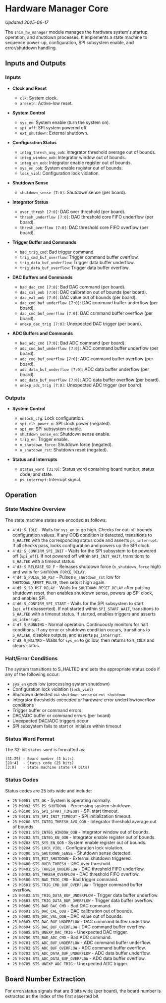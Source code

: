 # Hardware Manager Core
*Updated 2025-06-17*

The `shim_hw_manager` module manages the hardware system's startup, operation, and shutdown processes. It implements a state machine to sequence power-up, configuration, SPI subsystem enable, and error/shutdown handling.

## Inputs and Outputs

### Inputs

- **Clock and Reset**
  - `clk`: System clock.
  - `aresetn`: Active-low reset.

- **System Control**
  - `sys_en`: System enable (turn the system on).
  - `spi_off`: SPI system powered off.
  - `ext_shutdown`: External shutdown.

- **Configuration Status**
  - `integ_thresh_avg_oob`: Integrator threshold average out of bounds.
  - `integ_window_oob`: Integrator window out of bounds.
  - `integ_en_oob`: Integrator enable register out of bounds.
  - `sys_en_oob`: System enable register out of bounds.
  - `lock_viol`: Configuration lock violation.

- **Shutdown Sense**
  - `shutdown_sense [7:0]`: Shutdown sense (per board).

- **Integrator Status**
  - `over_thresh [7:0]`: DAC over threshold (per board).
  - `thresh_underflow [7:0]`: DAC threshold core FIFO underflow (per board).
  - `thresh_overflow [7:0]`: DAC threshold core FIFO overflow (per board).

- **Trigger Buffer and Commands**
  - `bad_trig_cmd`: Bad trigger command.
  - `trig_cmd_buf_overflow`: Trigger command buffer overflow.
  - `trig_data_buf_underflow`: Trigger data buffer underflow.
  - `trig_data_buf_overflow`: Trigger data buffer overflow.

- **DAC Buffers and Commands**
  - `bad_dac_cmd [7:0]`: Bad DAC command (per board).
  - `dac_cal_oob [7:0]`: DAC calibration out of bounds (per board).
  - `dac_val_oob [7:0]`: DAC value out of bounds (per board).
  - `dac_cmd_buf_underflow [7:0]`: DAC command buffer underflow (per board).
  - `dac_cmd_buf_overflow [7:0]`: DAC command buffer overflow (per board).
  - `unexp_dac_trig [7:0]`: Unexpected DAC trigger (per board).

- **ADC Buffers and Commands**
  - `bad_adc_cmd [7:0]`: Bad ADC command (per board).
  - `adc_cmd_buf_underflow [7:0]`: ADC command buffer underflow (per board).
  - `adc_cmd_buf_overflow [7:0]`: ADC command buffer overflow (per board).
  - `adc_data_buf_underflow [7:0]`: ADC data buffer underflow (per board).
  - `adc_data_buf_overflow [7:0]`: ADC data buffer overflow (per board).
  - `unexp_adc_trig [7:0]`: Unexpected ADC trigger (per board).

### Outputs

- **System Control**
  - `unlock_cfg`: Lock configuration.
  - `spi_clk_power_n`: SPI clock power (negated).
  - `spi_en`: SPI subsystem enable.
  - `shutdown_sense_en`: Shutdown sense enable.
  - `trig_en`: Trigger enable.
  - `n_shutdown_force`: Shutdown force (negated).
  - `n_shutdown_rst`: Shutdown reset (negated).

- **Status and Interrupts**
  - `status_word [31:0]`: Status word containing board number, status code, and state.
  - `ps_interrupt`: Interrupt signal.

## Operation

### State Machine Overview

The state machine states are encoded as follows:
- `4'd1`: `S_IDLE` - Waits for `sys_en` to go high. Checks for out-of-bounds configuration values. If any OOB condition is detected, transitions to `S_HALTED` with the corresponding status code and asserts `ps_interrupt`. If all checks pass, locks configuration and powers up the SPI clock.
- `4'd2`: `S_CONFIRM_SPI_INIT` - Waits for the SPI subsystem to be powered off (`spi_off`). If not powered off within `SPI_INIT_WAIT`, transitions to `S_HALTED` with a timeout status.
- `4'd3`: `S_RELEASE_SD_F` - Releases shutdown force (`n_shutdown_force` high) and waits for `SHUTDOWN_FORCE_DELAY`.
- `4'd4`: `S_PULSE_SD_RST` - Pulses `n_shutdown_rst` low for `SHUTDOWN_RESET_PULSE`, then sets it high again.
- `4'd5`: `S_SD_RST_DELAY` - Waits for `SHUTDOWN_RESET_DELAY` after pulsing shutdown reset, then enables shutdown sense, powers up SPI clock, and enables SPI.
- `4'd6`: `S_CONFIRM_SPI_START` - Waits for the SPI subsystem to start (`spi_off` deasserted). If not started within `SPI_START_WAIT`, transitions to `S_HALTED` with a timeout status. If started, enables triggers and asserts `ps_interrupt`.
- `4'd7`: `S_RUNNING` - Normal operation. Continuously monitors for halt conditions. If any error or shutdown condition occurs, transitions to `S_HALTED`, disables outputs, and asserts `ps_interrupt`.
- `4'd8`: `S_HALTED` - Waits for `sys_en` to go low, then returns to `S_IDLE` and clears status.

### Halt/Error Conditions

The system transitions to S_HALTED and sets the appropriate status code if any of the following occur:
- `sys_en` goes low (processing system shutdown)
- Configuration lock violation (`lock_viol`)
- Shutdown detected via `shutdown_sense` or `ext_shutdown`
- Integrator thresholds exceeded or hardware error underflow/overflow conditions
- Trigger buffer or command errors
- DAC/ADC buffer or command errors (per board)
- Unexpected DAC/ADC triggers occur
- SPI subsystem fails to start or initialize within timeout

### Status Word Format

The 32-bit `status_word` is formatted as:
```
[31:29] - Board number (3 bits)
[28:4]  - Status code (25 bits)
[3:0]   - State machine state (4 bits)
```

### Status Codes

Status codes are 25 bits wide and include:

- `25'h0001`: `STS_OK` - System is operating normally.
- `25'h0002`: `STS_PS_SHUTDOWN` - Processing system shutdown.
- `25'h0100`: `STS_SPI_START_TIMEOUT` - SPI start timeout.
- `25'h0101`: `STS_SPI_INIT_TIMEOUT` - SPI initialization timeout.
- `25'h0200`: `STS_INTEG_THRESH_AVG_OOB` - Integrator threshold average out of bounds.
- `25'h0201`: `STS_INTEG_WINDOW_OOB` - Integrator window out of bounds.
- `25'h0202`: `STS_INTEG_EN_OOB` - Integrator enable register out of bounds.
- `25'h0203`: `STS_SYS_EN_OOB` - System enable register out of bounds.
- `25'h0204`: `STS_LOCK_VIOL` - Configuration lock violation.
- `25'h0300`: `STS_SHUTDOWN_SENSE` - Shutdown sense detected.
- `25'h0301`: `STS_EXT_SHUTDOWN` - External shutdown triggered.
- `25'h0400`: `STS_OVER_THRESH` - DAC over threshold.
- `25'h0401`: `STS_THRESH_UNDERFLOW` - DAC threshold FIFO underflow.
- `25'h0402`: `STS_THRESH_OVERFLOW` - DAC threshold FIFO overflow.
- `25'h0500`: `STS_BAD_TRIG_CMD` - Bad trigger command.
- `25'h0501`: `STS_TRIG_CMD_BUF_OVERFLOW` - Trigger command buffer overflow.
- `25'h0502`: `STS_TRIG_DATA_BUF_UNDERFLOW` - Trigger data buffer underflow.
- `25'h0503`: `STS_TRIG_DATA_BUF_OVERFLOW` - Trigger data buffer overflow.
- `25'h0600`: `STS_BAD_DAC_CMD` - Bad DAC command.
- `25'h0601`: `STS_DAC_CAL_OOB` - DAC calibration out of bounds.
- `25'h0602`: `STS_DAC_VAL_OOB` - DAC value out of bounds.
- `25'h0603`: `STS_DAC_BUF_UNDERFLOW` - DAC command buffer underflow.
- `25'h0604`: `STS_DAC_BUF_OVERFLOW` - DAC command buffer overflow.
- `25'h0605`: `STS_UNEXP_DAC_TRIG` - Unexpected DAC trigger.
- `25'h0700`: `STS_BAD_ADC_CMD` - Bad ADC command.
- `25'h0701`: `STS_ADC_BUF_UNDERFLOW` - ADC command buffer underflow.
- `25'h0702`: `STS_ADC_BUF_OVERFLOW` - ADC command buffer overflow.
- `25'h0703`: `STS_ADC_DATA_BUF_UNDERFLOW` - ADC data buffer underflow.
- `25'h0704`: `STS_ADC_DATA_BUF_OVERFLOW` - ADC data buffer overflow.
- `25'h0705`: `STS_UNEXP_ADC_TRIG` - Unexpected ADC trigger.

## Board Number Extraction

For error/status signals that are 8 bits wide (per board), the board number is extracted as the index of the first asserted bit.
